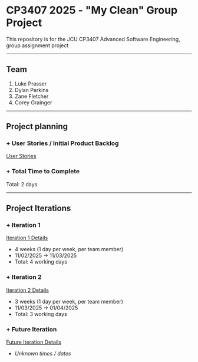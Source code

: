 # CP3407 2025 - "My Clean" Group Project

This repository is for the JCU CP3407 Advanced Software Engineering, group assignment project 

---

## Team

1. Luke Prasser
2. Dylan Perkins
3. Zane Fletcher
4. Corey Grainger

---

## Project planning

### + User Stories / Initial Product Backlog

[User Stories](./User_stories.md)

### + Total Time to Complete

Total: 2 days

---

## Project Iterations

### + Iteration 1 

[Iteration 1 Details](./iteration_1.md)
- 4 weeks (1 day per week, per team member)
- 11/02/2025 -> 11/03/2025
- Total: 4 working days 

### + Iteration 2

[Iteration 2 Details](./iteration_2.md)
- 3 weeks (1 day per week, per team member)
- 11/03/2025 -> 01/04/2025
- Total: 3 working days

### + Future Iteration
[Future Iteration Details](./Iteration_Future.md)
- *Unknown times / dates*


